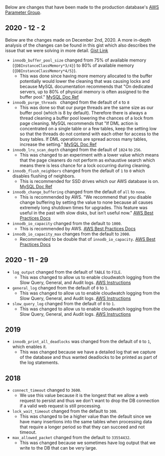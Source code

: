 Below are changes that have been made to the production database's [AWS Parameter Group](https://console.aws.amazon.com/rds/home?region=us-east-1#parameter-groups-detail:ids=ycharts5-7;type=DbParameterGroup;editing=false). 



2020 - 12 - 2
--------------
Below are the changes made on December 2nd, 2020. A more in-depth analysis of the changes can be found in this gist which also describes the issue that we were solving in more detail. [Gist Link](https://gist.github.com/KFoxder/5373bd47504feba39148d4a661fc2b92)

- `innodb_buffer_pool_size` changed  from 75% of available memory (`{DBInstanceClassMemory*3/4}`) to 80% of available memory (`{DBInstanceClassMemory*4/5}`). 
  - This was done since having more memory allocated to the buffer potentially would lower the cleaning that was causing locks and because MySQL documentation recommends that "On dedicated servers, up to 80% of physical memory is often assigned to the buffer pool." [MySQL Doc Ref](https://dev.mysql.com/doc/refman/5.6/en/innodb-buffer-pool.html)
- `innodb_purge_threads ` changed from the default of `4` to `8`
  - This was done so that our purge threads are the same size as our buffer pool (which is 8 by default). Therefore there is always a thread cleaning a buffer pool lowering the chances of a lock from page cleaning. MySQL recommends that "If DML action is concentrated on a single table or a few tables, keep the setting low so that the threads do not contend with each other for access to the busy tables. If DML operations are spread across many tables, increase the setting." [MySQL Doc Ref](https://dev.mysql.com/doc/refman/5.7/en/innodb-purge-configuration.html)
- `innodb_lru_scan_depth` changed from the default of `1024` to `256`. 
  - This was changed to an experiment with a lower value which means that the page cleaners do not perform as exhaustive search which means there is less chance for a lock occurring during cleaning.
- `innodb_flush_neighbors` changed from the default of `1` to `0` which disables flushing of neighbors.
  - This is recommended for SSD drives which our AWS database is on. [MySQL Doc Ref](https://dev.mysql.com/doc/refman/5.7/en/innodb-buffer-pool-flushing.html)
- `innodb_change_buffering` changed from the default of `all` to `none`. 
  - This is recommended by AWS. "We recommend that you disable change buffering by setting the value to none because all causes extremely long shutdown times for upgrades. This feature was useful in the past with slow disks, but isn’t useful now." [AWS Best Practices Docs](https://aws.amazon.com/blogs/database/best-practices-for-configuring-parameters-for-amazon-rds-for-mysql-part-1-parameters-related-to-performance/)
- `innodb_io_capacity` changed from the default to `1000`.
  - This is recommended by AWS. [AWS Best Practices Docs](https://aws.amazon.com/blogs/database/best-practices-for-configuring-parameters-for-amazon-rds-for-mysql-part-1-parameters-related-to-performance/)
- `innodb_io_capacity_max` changes from the default to `2000`.
  - Recommended to be double that of `innodb_io_capacity`. [AWS Best Practices Docs](https://aws.amazon.com/blogs/database/best-practices-for-configuring-parameters-for-amazon-rds-for-mysql-part-1-parameters-related-to-performance/)

2020 - 11 - 29
---------
- `log_output` changed from the default of `TABLE` to `FILE`. 
  - This was changed to allow us to enable cloudwatch logging from the Slow Query, General, and Audit logs. [AWS Instructions](https://aws.amazon.com/premiumsupport/knowledge-center/rds-aurora-mysql-logs-cloudwatch/) 
- `general_log` changed from the default of `0` to `1`. 
  - This was changed to allow us to enable cloudwatch logging from the Slow Query, General, and Audit logs. [AWS Instructions](https://aws.amazon.com/premiumsupport/knowledge-center/rds-aurora-mysql-logs-cloudwatch/) 
- `slow_query_log` changed from the default of `0` to `1`.
  - This was changed to allow us to enable cloudwatch logging from the Slow Query, General, and Audit logs. [AWS Instructions](https://aws.amazon.com/premiumsupport/knowledge-center/rds-aurora-mysql-logs-cloudwatch/) 

2019
---------
- `innodb_print_all_deadlocks` was changed from the default of `0` to `1`, which enables it.
  - This was changed because we have a detailed log that we capture of the database and thus wanted deadlocks to be printed as part of the log statements.


2018
---------
- `connect_timeout` changed to `3600`. 
  - We use this value because it is the longest that we allow a web request to persist and thus we don't want to drop the DB connection if a valid web request is still processing. 
- `lock_wait_timeout` changed from the default to `300`.
  - This was changed to be a higher value than the default since we have many insertions into the same tables when processing data that require a longer period so that they can succeed and not timeout. 
- `max_allowed_packet` changed from the default to `33554432`.
  - This was changed because we sometimes have log output that we write to the DB that can be very large. 